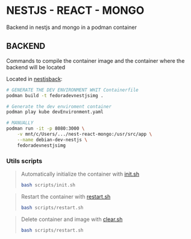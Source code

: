 # NESTJS - REACT - MONGO

Backend in nestjs and mongo in a podman container

## BACKEND

Commands to compile the container image and the container where the backend will be located

Located in [nestjsback](./nestjsback/):

```sh
# GENERATE THE DEV ENVIRONMENT WHIT Containerfile
podman build -t fedoradevnestjsimg .

# Generate the dev enviroment container
podman play kube devEnvironment.yaml

# MANUALLY
podman run -it -p 8080:3000 \
    -v mnt/c/Users/.../nest-react-mongo:/usr/src/app \
    --name debian-dev-nestjs \
    fedoradevnestjsimg 
```

### Utils scripts

>  Automatically initialize the container with [init.sh](./nestjsback/scripts/init.sh)
> ```sh
> bash scripts/init.sh
> ```

>  Restart the container with [restart.sh](./nestjsback/scripts/restart.sh)
> ```sh
> bash scripts/restart.sh
> ```

>  Delete container and image with [clear.sh](./nestjsback/scripts/clear.sh)
> ```sh
> bash scripts/restart.sh
> ```
